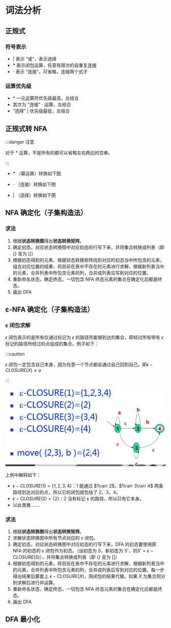 # 词法分析

## 正规式

### 符号表示

- | 表示 “或”，表示选择
- \* 表示闭包运算，任意有限次的自重复连接
- $\cdot$ 表示 “连接”，可省略，连接两个式子

### 运算优先级

- \* 一元运算符优先级最高，左结合
- 其次为 “连接” $\cdot$ 运算，左结合
- “选择” | 优先级最低，左结合

## 正规式转 NFA

:::danger 注意

对于 $*$ 运算，不是所有的都可以省略左右两边的空串。

:::

- $*$ （幂运算）转换如下图

  

- $\cdot$ （连接）转换如下图

  

- $|$ （选择）转换如下图

## NFA 确定化（子集构造法）

### 求法

1. 根据**状态转换图**得出**状态转换矩阵**。
2. 确定初态，对应状态转换图中对应初态的行写下来，并将集合转换成列表（即 {} 变为 []）
3. 根据初态得到的元素，根据状态转换矩阵找到对应的初态当中所包含的元素，组合对应位置的结果，将目前在表中不存在的元素进行求解，根据新列表当中的元素，合并列表中所包含元素的列，合并成列表后写到对应的位置。
4. 重新命名状态，确定终态，一切包含 NFA 终态元素的集合在确定化后都是终态。
5. 画出 DFA

## ε-NFA 确定化（子集构造法）

### ε 闭包求解

$\epsilon$ 闭包表示的是所有仅通过标记为 $\epsilon$ 的路径所能够到达的集合，即经过所有带有 $\epsilon$ 标记的路径所经过的点组成的集合。例子如下：

:::caution

$\epsilon$ 闭包一定包含自己本身，因为任意一个节点都会通过自己回到自己。即$\epsilon-CLOSURE(X) \not=\varnothing$

:::

![image-20220306131437312](src/词法分析/image-20220306131437312.png)

上例中解释如下：

- $\epsilon-CLOSURE(1)=\{1, 2, 3, 4\}$：1 能通过 $1\rarr 2$、$1\rarr 3\rarr 4$ 两条路径到达对应的点，所以它的闭包就包括了 2，3，4。
- $\epsilon-CLOSURE(2)=\{2\}$：2 没有标记 ε 的路径，所以只有它本身。
- 以此类推.......

### 求法

1. 根据**状态转换图**得出**状态转换矩阵**。
2. 求解状态转换图中所有节点对应的 ε 闭包。
3. 确定初态，对应状态转换图中对应初态的行写下来，DFA 的初态要使用原 NFA 的初态的 ε 闭包作为初态。（设初态为 $S$，新初态为 $S’$，则$S’=\epsilon-CLOSURE(S)$），并将集合转换成列表（即 {} 变为 []）
4. 根据初态得到的元素，将目前在表中不存在的元素进行求解，根据新列表当中的元素，合并列表中所包含元素的列，合并成列表后写到对应的位置。每一步得出结果后要套上 $\epsilon-CLOSURE(X)$，用闭包的结果代替。如果 $X$ 为集合则分别求解后进行并运算。
5. 重新命名状态，确定终态，一切包含 NFA 终态元素的集合在确定化后都是终态。
6. 画出 DFA

## DFA 最小化

